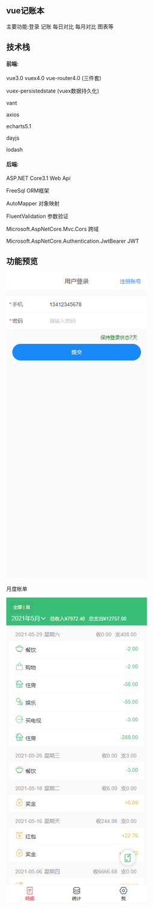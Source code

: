 ## vue记账本



主要功能:登录 记账 每日对比 每月对比 图表等





## 技术栈

#### 前端:

vue3.0  vuex4.0 vue-router4.0 (三件套)

vuex-persistedstate  (vuex数据持久化)

vant

axios

echarts5.1 

dayjs

lodash



#### 后端:

ASP.NET Core3.1 Web Api

FreeSql               ORM框架

AutoMapper      对象映射

FluentValidation        参数验证

Microsoft.AspNetCore.Mvc.Cors       跨域

Microsoft.AspNetCore.Authentication.JwtBearer                JWT



## 功能预览

![](mdresourcefile/dl.png)



月度帐单

![](mdresourcefile/bill.png)







 
